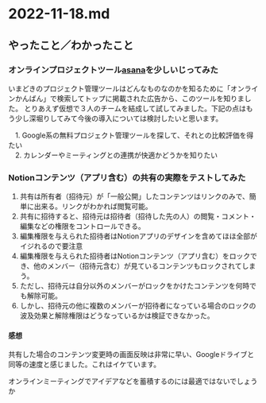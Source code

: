 # 2022-11-18.md

## やったこと／わかったこと

### オンラインプロジェクトツール[asana](https://asana.com/ja/campaign/pac/see?&utm_campaign=Brand--JP--JP--General--All-Device&utm_source=google&utm_medium=pd_cpc_br&gclid=Cj0KCQiA1NebBhDDARIsAANiDD2li_IYco8x5HAtDp1107y8m5_ZSPhfrLTSB0w2oaYFeyoyNw8rqGMaAop9EALw_wcB&gclsrc=aw.ds)を少しいじってみた

いまどきのプロジェクト管理ツールはどんなものなのかを知るために「オンラインかんばん」で検索してトップに掲載された広告から、このツールを知りました。 
とりあえず仮想で３人のチームを結成して試してみました。下記の点はもう少し深堀りしてみて今後の導入については検討したいと思います。

　1. Google系の無料プロジェクト管理ツールを探して、それとの比較評価を得たい  
　2. カレンダーやミーティングとの連携が快適かどうかを知りたい  

### Notionコンテンツ（アプリ含む）の共有の実際をテストしてみた

1. 共有は所有者（招待元）が「一般公開」したコンテンツはリンクのみで、簡単に出来る。リンクがわかれば閲覧可能。
2. 共有に招待すると、招待元は招待者（招待した先の人）の閲覧・コメント・編集などの権限をコントロールできる。
3. 編集権限を与えられた招待者はNotionアプリのデザインを含めてほほ全部がイジれるので要注意
4. 編集権限を与えられた招待者はNotionコンテンツ（アプリ含む）をロックでき、他のメンバー（招待元含む）が見ているコンテンツもロックされてしまう。
5. ただし、招待元は自分以外のメンバーがロックをかけたコンテンツを何時でも解除可能。
6. しかし、招待元の他に複数のメンバーが招待者になっている場合のロックの波及効果と解除権限はどうなっているかは検証できなかった。

#### 感想

共有した場合のコンテンツ変更時の画面反映は非常に早い、Googleドライブと同等の速度と感じました。これはイケています。  

オンラインミーティングでアイデアなどを蓄積するのには最適ではないでしょうか
